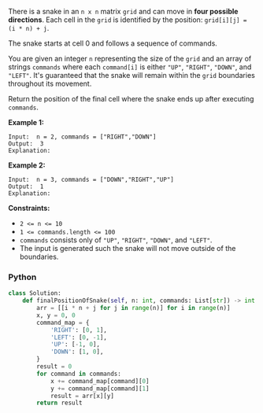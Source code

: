 There is a snake in an  `n x n`  matrix  `grid`  and can move in  **four possible directions**. Each cell in the  `grid`
is identified by the position:  `grid[i][j] = (i * n) + j`.

The snake starts at cell 0 and follows a sequence of commands.

You are given an integer  `n`  representing the size of the  `grid`  and an array of strings  `commands`  where
each  `command[i]`  is either  `"UP"`,  `"RIGHT"`,  `"DOWN"`, and  `"LEFT"`. It's guaranteed that the snake will remain
within the  `grid`  boundaries throughout its movement.

Return the position of the final cell where the snake ends up after executing  `commands`.

**Example 1:**

```
Input:  n = 2, commands = ["RIGHT","DOWN"]
Output:  3
Explanation:
```

**Example 2:**

```
Input:  n = 3, commands = ["DOWN","RIGHT","UP"]
Output:  1
Explanation:
```

**Constraints:**

- `2 <= n <= 10`
- `1 <= commands.length <= 100`
- `commands`  consists only of  `"UP"`,  `"RIGHT"`,  `"DOWN"`, and  `"LEFT"`.
- The input is generated such the snake will not move outside of the boundaries.

### Python

```py
class Solution:
    def finalPositionOfSnake(self, n: int, commands: List[str]) -> int:
        arr = [[i * n + j for j in range(n)] for i in range(n)]
        x, y = 0, 0
        command_map = {
            'RIGHT': [0, 1],
            'LEFT': [0, -1],
            'UP': [-1, 0],
            'DOWN': [1, 0],
        }
        result = 0
        for command in commands:
            x += command_map[command][0]
            y += command_map[command][1]
            result = arr[x][y]
        return result
```